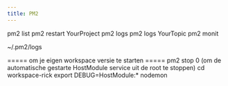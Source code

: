```yaml
---
title: PM2
---
```


  pm2 list
  pm2 restart YourProject
  pm2 logs
  pm2 logs YourTopic
  pm2 monit
  
  ~/.pm2/logs

===== om je eigen workspace versie te starten =====
  pm2 stop 0 (om de automatische gestarte HostModule service uit de root te stoppen)
  cd workspace-rick
  export DEBUG=HostModule:*
  nodemon
